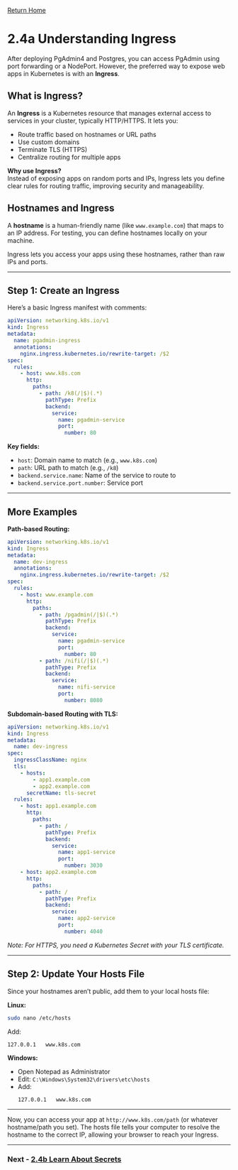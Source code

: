 [Return Home](/README.md)

# 2.4a Understanding Ingress

After deploying PgAdmin4 and Postgres, you can access PgAdmin using port forwarding or a NodePort. However, the preferred way to expose web apps in Kubernetes is with an **Ingress**.

## What is Ingress?

An **Ingress** is a Kubernetes resource that manages external access to services in your cluster, typically HTTP/HTTPS. It lets you:

- Route traffic based on hostnames or URL paths
- Use custom domains
- Terminate TLS (HTTPS)
- Centralize routing for multiple apps

**Why use Ingress?**  
Instead of exposing apps on random ports and IPs, Ingress lets you define clear rules for routing traffic, improving security and manageability.

## Hostnames and Ingress

A **hostname** is a human-friendly name (like `www.example.com`) that maps to an IP address. For testing, you can define hostnames locally on your machine.

Ingress lets you access your apps using these hostnames, rather than raw IPs and ports.

---

## Step 1: Create an Ingress

Here’s a basic Ingress manifest with comments:

```yaml
apiVersion: networking.k8s.io/v1
kind: Ingress
metadata:
  name: pgadmin-ingress
  annotations:
    nginx.ingress.kubernetes.io/rewrite-target: /$2
spec:
  rules:
    - host: www.k8s.com
      http:
        paths:
          - path: /k8(/|$)(.*)
            pathType: Prefix
            backend:
              service:
                name: pgadmin-service
                port:
                  number: 80
```

**Key fields:**
- `host`: Domain name to match (e.g., `www.k8s.com`)
- `path`: URL path to match (e.g., `/k8`)
- `backend.service.name`: Name of the service to route to
- `backend.service.port.number`: Service port

---

## More Examples

**Path-based Routing:**

```yaml
apiVersion: networking.k8s.io/v1
kind: Ingress
metadata:
  name: dev-ingress
  annotations:
    nginx.ingress.kubernetes.io/rewrite-target: /$2
spec:
  rules:
    - host: www.example.com
      http:
        paths:
          - path: /pgadmin(/|$)(.*)
            pathType: Prefix
            backend:
              service:
                name: pgadmin-service
                port:
                  number: 80
          - path: /nifi(/|$)(.*)
            pathType: Prefix
            backend:
              service:
                name: nifi-service
                port:
                  number: 8080
```

**Subdomain-based Routing with TLS:**

```yaml
apiVersion: networking.k8s.io/v1
kind: Ingress
metadata:
  name: dev-ingress
spec:
  ingressClassName: nginx
  tls:
    - hosts:
        - app1.example.com
        - app2.example.com
      secretName: tls-secret
  rules:
    - host: app1.example.com
      http:
        paths:
          - path: /
            pathType: Prefix
            backend:
              service:
                name: app1-service
                port:
                  number: 3030
    - host: app2.example.com
      http:
        paths:
          - path: /
            pathType: Prefix
            backend:
              service:
                name: app2-service
                port:
                  number: 4040
```
*Note: For HTTPS, you need a Kubernetes Secret with your TLS certificate.*

---

## Step 2: Update Your Hosts File

Since your hostnames aren’t public, add them to your local hosts file:

**Linux:**
  ```bash
  sudo nano /etc/hosts
  ```
  Add:
  ```
  127.0.0.1   www.k8s.com
  ```

**Windows:**
- Open Notepad as Administrator
- Edit: `C:\Windows\System32\drivers\etc\hosts`
- Add:
  ```
  127.0.0.1   www.k8s.com
  ```

---

Now, you can access your app at `http://www.k8s.com/path` (or whatever hostname/path you set). The hosts file tells your computer to resolve the hostname to the correct IP, allowing your browser to reach your Ingress.

---
### Next - [2.4b Learn About Secrets](secret.md)
